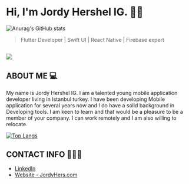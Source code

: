 # Hi, I'm Jordy Hershel IG. 👋🏾

![Anurag's GitHub stats](https://github-readme-stats.vercel.app/api?username=jordyhers&show_icons=true&theme=buefy)
> Flutter Developer | Swift UI | React Native | Firebase expert

## ![](https://komarev.com/ghpvc/?username=jordyhers&color=green)



## ABOUT ME 💻

My name is Jordy Hershel IG. I am a talented young mobile application developer living in Istanbul turkey. I have been developing Mobile application for several years now and I do have a solid background in Developing tools. I am keen to learn and that would be a pleasure to be a member of your company. I can work remotely and I am also willing to relocate. 

[![Top Langs](https://github-readme-stats.vercel.app/api/top-langs/?username=jordyhers)](https://github.com/anuraghazra/github-readme-stats)

## CONTACT INFO 👨🏾‍💼

- [LinkedIn ](www.linkedin.com/in/jordy-hershel-ig)
- [Website - JordyHers.com](https://jordyhers.com/#/)





